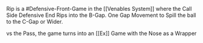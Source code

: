Rip is a #Defensive-Front-Game in the [[Venables System]] where the Call Side Defensive End Rips into the B-Gap. One Gap Movement to Spill the ball to the C-Gap or Wider.


vs the Pass, the game turns into an [[Ex]] Game with the Nose as a Wrapper